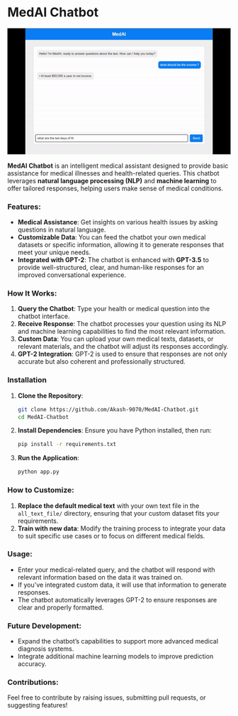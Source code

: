 # MedAI Chatbot

![Demo GIF](assets/medAi_demo.gif)

**MedAI Chatbot** is an intelligent medical assistant designed to provide basic assistance for medical illnesses and health-related queries. This chatbot leverages **natural language processing (NLP)** and **machine learning** to offer tailored responses, helping users make sense of medical conditions.

### Features:
- **Medical Assistance**: Get insights on various health issues by asking questions in natural language.
- **Customizable Data**: You can feed the chatbot your own medical datasets or specific information, allowing it to generate responses that meet your unique needs.
- **Integrated with GPT-2**: The chatbot is enhanced with **GPT-3.5** to provide well-structured, clear, and human-like responses for an improved conversational experience.

### How It Works:
1. **Query the Chatbot**: Type your health or medical question into the chatbot interface.
2. **Receive Response**: The chatbot processes your question using its NLP and machine learning capabilities to find the most relevant information.
3. **Custom Data**: You can upload your own medical texts, datasets, or relevant materials, and the chatbot will adjust its responses accordingly.
4. **GPT-2 Integration**: GPT-2 is used to ensure that responses are not only accurate but also coherent and professionally structured.

### Installation

1. **Clone the Repository**:
    ```bash
    git clone https://github.com/Akash-9070/MedAI-Chatbot.git
    cd MedAI-Chatbot
    ```

2. **Install Dependencies**:
    Ensure you have Python installed, then run:
    ```bash
    pip install -r requirements.txt
    ```

3. **Run the Application**:
    ```bash
    python app.py
    ```
   
### How to Customize:

1. **Replace the default medical text** with your own text file in the `all_text_file/` directory, ensuring that your custom dataset fits your requirements.
2. **Train with new data**: Modify the training process to integrate your data to suit specific use cases or to focus on different medical fields.

### Usage:

- Enter your medical-related query, and the chatbot will respond with relevant information based on the data it was trained on.
- If you've integrated custom data, it will use that information to generate responses.
- The chatbot automatically leverages GPT-2 to ensure responses are clear and properly formatted.

### Future Development:

- Expand the chatbot’s capabilities to support more advanced medical diagnosis systems.
- Integrate additional machine learning models to improve prediction accuracy.

### Contributions:

Feel free to contribute by raising issues, submitting pull requests, or suggesting features!
